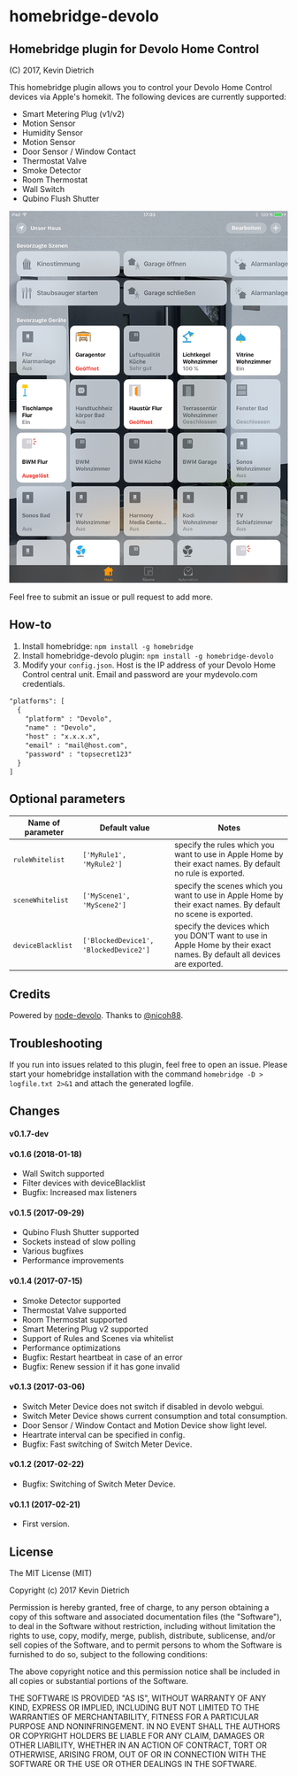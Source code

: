 # homebridge-devolo

## Homebridge plugin for Devolo Home Control
(C) 2017, Kevin Dietrich

This homebridge plugin allows you to control your Devolo Home Control devices via Apple's homekit. The following devices are currently supported:

- Smart Metering Plug (v1/v2)
- Motion Sensor
- Humidity Sensor
- Motion Sensor
- Door Sensor / Window Contact
- Thermostat Valve
- Smoke Detector
- Room Thermostat
- Wall Switch
- Qubino Flush Shutter

![homekit](homekit.png)

Feel free to submit an issue or pull request to add more.

## How-to

1. Install homebridge: `npm install -g homebridge`
2. Install homebridge-devolo plugin: `npm install -g homebridge-devolo`
3. Modify your `config.json`. Host is the IP address of your Devolo Home Control central unit. Email and password are your mydevolo.com credentials.

```
"platforms": [
  {
    "platform" : "Devolo",
    "name" : "Devolo",
    "host" : "x.x.x.x",
    "email" : "mail@host.com",
    "password" : "topsecret123"
  }
]
```

## Optional parameters

| Name of parameter | Default value | Notes |
|---|---|---|
| `ruleWhitelist`  | `['MyRule1', 'MyRule2']` | specify the rules which you want to use in Apple Home by their exact names. By default no rule is exported. |
| `sceneWhitelist`  | `['MyScene1', 'MyScene2']` | specify the scenes which you want to use in Apple Home by their exact names. By default no scene is exported. |
| `deviceBlacklist`  | `['BlockedDevice1', 'BlockedDevice2']` | specify the devices which you DON'T want to use in Apple Home by their exact names. By default all devices are exported. |

## Credits

Powered by [node-devolo](https://github.com/kdietrich/node-devolo).
Thanks to [@nicoh88](https://github.com/nicoh88).

## Troubleshooting

If you run into issues related to this plugin, feel free to open an issue. Please start your homebridge installation with the command `homebridge -D > logfile.txt 2>&1` and attach the generated logfile.

## Changes

#### v0.1.7-dev

#### v0.1.6 (2018-01-18)
- Wall Switch supported
- Filter devices with deviceBlacklist
- Bugfix: Increased max listeners

#### v0.1.5 (2017-09-29)
- Qubino Flush Shutter supported
- Sockets instead of slow polling
- Various bugfixes
- Performance improvements

#### v0.1.4 (2017-07-15)
- Smoke Detector supported
- Thermostat Valve supported
- Room Thermostat supported
- Smart Metering Plug v2 supported
- Support of Rules and Scenes via whitelist
- Performance optimizations
- Bugfix: Restart heartbeat in case of an error
- Bugfix: Renew session if it has gone invalid

#### v0.1.3 (2017-03-06)
- Switch Meter Device does not switch if disabled in devolo webgui.
- Switch Meter Device shows current consumption and total consumption.
- Door Sensor / Window Contact and Motion Device show light level.
- Heartrate interval can be specified in config.
- Bugfix: Fast switching of Switch Meter Device.

#### v0.1.2 (2017-02-22)
- Bugfix: Switching of Switch Meter Device.

#### v0.1.1 (2017-02-21)
- First version.

## License

The MIT License (MIT)

Copyright (c) 2017 Kevin Dietrich

Permission is hereby granted, free of charge, to any person obtaining a copy
of this software and associated documentation files (the "Software"), to deal
in the Software without restriction, including without limitation the rights
to use, copy, modify, merge, publish, distribute, sublicense, and/or sell
copies of the Software, and to permit persons to whom the Software is
furnished to do so, subject to the following conditions:

The above copyright notice and this permission notice shall be included in all
copies or substantial portions of the Software.

THE SOFTWARE IS PROVIDED "AS IS", WITHOUT WARRANTY OF ANY KIND, EXPRESS OR
IMPLIED, INCLUDING BUT NOT LIMITED TO THE WARRANTIES OF MERCHANTABILITY,
FITNESS FOR A PARTICULAR PURPOSE AND NONINFRINGEMENT. IN NO EVENT SHALL THE
AUTHORS OR COPYRIGHT HOLDERS BE LIABLE FOR ANY CLAIM, DAMAGES OR OTHER
LIABILITY, WHETHER IN AN ACTION OF CONTRACT, TORT OR OTHERWISE, ARISING FROM,
OUT OF OR IN CONNECTION WITH THE SOFTWARE OR THE USE OR OTHER DEALINGS IN THE
SOFTWARE.